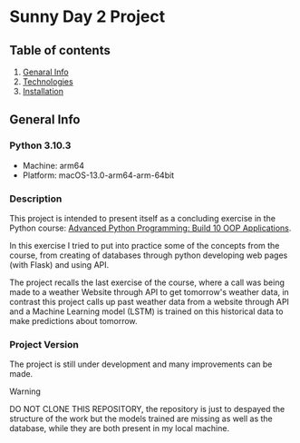 # Sunny Day 2 Project 

## Table of contents
1. [Genaral Info](#general-info)
2. [Technologies](#technologies)
3. [Installation](#installation)

## General Info 
### Python 3.10.3 
* Machine: arm64
* Platform: macOS-13.0-arm64-arm-64bit

### Description
This project is intended to present itself as a concluding exercise in the Python course:
[Advanced Python Programming: Build 10 OOP Applications](https://www.udemy.com/course/the-python-pro-course/).

In this exercise I tried to put into practice some of the concepts from the course, from creating
of databases through python developing web pages (with Flask) and using API.

The project recalls the last exercise of the course, where a call was being made 
to a weather Website through API to get tomorrow's weather data, in contrast this
project calls up past weather data from a website through API and a Machine Learning model (LSTM) 
is trained on this historical data to make predictions about tomorrow.

### Project Version
The project is still under development and many improvements 
can be made.

> [!WARNING]  
> DO NOT CLONE THIS REPOSITORY, the repository is just to despayed the structure
> of the work but the models trained are missing as well as the database, while 
> they are both present in my local machine.